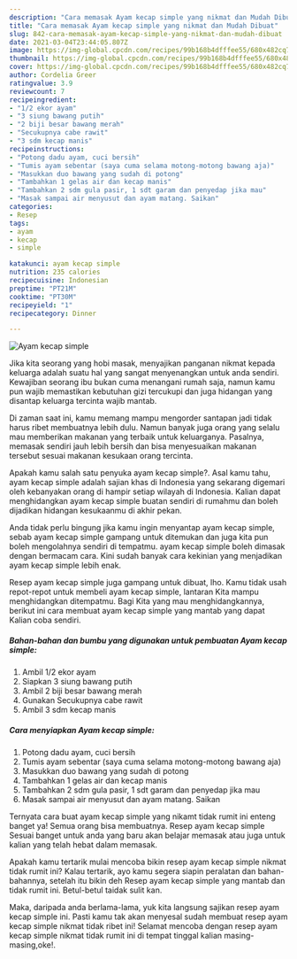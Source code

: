 ```yaml
---
description: "Cara memasak Ayam kecap simple yang nikmat dan Mudah Dibuat"
title: "Cara memasak Ayam kecap simple yang nikmat dan Mudah Dibuat"
slug: 842-cara-memasak-ayam-kecap-simple-yang-nikmat-dan-mudah-dibuat
date: 2021-03-04T23:44:05.807Z
image: https://img-global.cpcdn.com/recipes/99b168b4dfffee55/680x482cq70/ayam-kecap-simple-foto-resep-utama.jpg
thumbnail: https://img-global.cpcdn.com/recipes/99b168b4dfffee55/680x482cq70/ayam-kecap-simple-foto-resep-utama.jpg
cover: https://img-global.cpcdn.com/recipes/99b168b4dfffee55/680x482cq70/ayam-kecap-simple-foto-resep-utama.jpg
author: Cordelia Greer
ratingvalue: 3.9
reviewcount: 7
recipeingredient:
- "1/2 ekor ayam"
- "3 siung bawang putih"
- "2 biji besar bawang merah"
- "Secukupnya cabe rawit"
- "3 sdm kecap manis"
recipeinstructions:
- "Potong dadu ayam, cuci bersih"
- "Tumis ayam sebentar (saya cuma selama motong-motong bawang aja)"
- "Masukkan duo bawang yang sudah di potong"
- "Tambahkan 1 gelas air dan kecap manis"
- "Tambahkan 2 sdm gula pasir, 1 sdt garam dan penyedap jika mau"
- "Masak sampai air menyusut dan ayam matang. Saikan"
categories:
- Resep
tags:
- ayam
- kecap
- simple

katakunci: ayam kecap simple 
nutrition: 235 calories
recipecuisine: Indonesian
preptime: "PT21M"
cooktime: "PT30M"
recipeyield: "1"
recipecategory: Dinner

---
```



![Ayam kecap simple](https://img-global.cpcdn.com/recipes/99b168b4dfffee55/680x482cq70/ayam-kecap-simple-foto-resep-utama.jpg)

Jika kita seorang yang hobi masak, menyajikan panganan nikmat kepada keluarga adalah suatu hal yang sangat menyenangkan untuk anda sendiri. Kewajiban seorang ibu bukan cuma menangani rumah saja, namun kamu pun wajib memastikan kebutuhan gizi tercukupi dan juga hidangan yang disantap keluarga tercinta wajib mantab.

Di zaman  saat ini, kamu memang mampu mengorder santapan jadi tidak harus ribet membuatnya lebih dulu. Namun banyak juga orang yang selalu mau memberikan makanan yang terbaik untuk keluarganya. Pasalnya, memasak sendiri jauh lebih bersih dan bisa menyesuaikan makanan tersebut sesuai makanan kesukaan orang tercinta. 



Apakah kamu salah satu penyuka ayam kecap simple?. Asal kamu tahu, ayam kecap simple adalah sajian khas di Indonesia yang sekarang digemari oleh kebanyakan orang di hampir setiap wilayah di Indonesia. Kalian dapat menghidangkan ayam kecap simple buatan sendiri di rumahmu dan boleh dijadikan hidangan kesukaanmu di akhir pekan.

Anda tidak perlu bingung jika kamu ingin menyantap ayam kecap simple, sebab ayam kecap simple gampang untuk ditemukan dan juga kita pun boleh mengolahnya sendiri di tempatmu. ayam kecap simple boleh dimasak dengan bermacam cara. Kini sudah banyak cara kekinian yang menjadikan ayam kecap simple lebih enak.

Resep ayam kecap simple juga gampang untuk dibuat, lho. Kamu tidak usah repot-repot untuk membeli ayam kecap simple, lantaran Kita mampu menghidangkan ditempatmu. Bagi Kita yang mau menghidangkannya, berikut ini cara membuat ayam kecap simple yang mantab yang dapat Kalian coba sendiri.

<!--inarticleads1-->

##### Bahan-bahan dan bumbu yang digunakan untuk pembuatan Ayam kecap simple:

1. Ambil 1/2 ekor ayam
1. Siapkan 3 siung bawang putih
1. Ambil 2 biji besar bawang merah
1. Gunakan Secukupnya cabe rawit
1. Ambil 3 sdm kecap manis




<!--inarticleads2-->

##### Cara menyiapkan Ayam kecap simple:

1. Potong dadu ayam, cuci bersih
1. Tumis ayam sebentar (saya cuma selama motong-motong bawang aja)
1. Masukkan duo bawang yang sudah di potong
1. Tambahkan 1 gelas air dan kecap manis
1. Tambahkan 2 sdm gula pasir, 1 sdt garam dan penyedap jika mau
1. Masak sampai air menyusut dan ayam matang. Saikan




Ternyata cara buat ayam kecap simple yang nikamt tidak rumit ini enteng banget ya! Semua orang bisa membuatnya. Resep ayam kecap simple Sesuai banget untuk anda yang baru akan belajar memasak atau juga untuk kalian yang telah hebat dalam memasak.

Apakah kamu tertarik mulai mencoba bikin resep ayam kecap simple nikmat tidak rumit ini? Kalau tertarik, ayo kamu segera siapin peralatan dan bahan-bahannya, setelah itu bikin deh Resep ayam kecap simple yang mantab dan tidak rumit ini. Betul-betul taidak sulit kan. 

Maka, daripada anda berlama-lama, yuk kita langsung sajikan resep ayam kecap simple ini. Pasti kamu tak akan menyesal sudah membuat resep ayam kecap simple nikmat tidak ribet ini! Selamat mencoba dengan resep ayam kecap simple nikmat tidak rumit ini di tempat tinggal kalian masing-masing,oke!.

